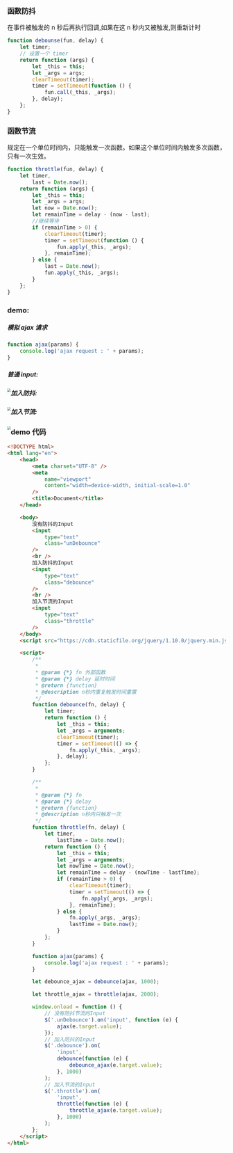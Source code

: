 <!-- @format -->

### 函数防抖

在事件被触发的 n 秒后再执行回调,如果在这 n 秒内又被触发,则重新计时

```js
function debounse(fun, delay) {
	let timer;
	// 设置一个 timer
	return function (args) {
		let _this = this;
		let _args = args;
		clearTimeout(timer);
		timer = setTimeout(function () {
			fun.call(_this, _args);
		}, delay);
	};
}
```

### 函数节流

规定在一个单位时间内，只能触发一次函数。如果这个单位时间内触发多次函数，只有一次生效。

```js
function throttle(fun, delay) {
	let timer,
		last = Date.now();
	return function (args) {
		let _this = this;
		let _args = args;
		let now = Date.now();
		let remainTime = delay - (now - last);
		//继续等待
		if (remainTime > 0) {
			clearTimeout(timer);
			timer = setTimeout(function () {
				fun.apply(_this, _args);
			}, remainTime);
		} else {
			last = Date.now();
			fun.apply(_this, _args);
		}
	};
}
```

### demo:

##### 模拟 ajax 请求

```js
function ajax(params) {
	console.log('ajax request : ' + params);
}
```

##### 普通 input:

<img src="https://raw.githubusercontent.com/tengyuanOasis/image/master/1.gif" style="zoom:50%;float:left" />

##### 加入防抖:

<img src="https://raw.githubusercontent.com/tengyuanOasis/image/master/2.gif" style="zoom:50%;float:left" />

##### 加入节流:

<img src="https://raw.githubusercontent.com/tengyuanOasis/image/master/3.gif" style="zoom:50%;float:left" />

### demo 代码

```html
<!DOCTYPE html>
<html lang="en">
	<head>
		<meta charset="UTF-8" />
		<meta
			name="viewport"
			content="width=device-width, initial-scale=1.0"
		/>
		<title>Document</title>
	</head>

	<body>
		没有防抖的Input
		<input
			type="text"
			class="unDebounce"
		/>
		<br />
		加入防抖的Input
		<input
			type="text"
			class="debounce"
		/>
		<br />
		加入节流的Input
		<input
			type="text"
			class="throttle"
		/>
	</body>
	<script src="https://cdn.staticfile.org/jquery/1.10.0/jquery.min.js"></script>

	<script>
		/**
		 *
		 * @param {*} fn 外部函数
		 * @param {*} delay	延时时间
		 * @return {function}
		 * @description n秒内重复触发时间重置
		 */
		function debounce(fn, delay) {
			let timer;
			return function () {
				let _this = this;
				let _args = arguments;
				clearTimeout(timer);
				timer = setTimeout(() => {
					fn.apply(_this, _args);
				}, delay);
			};
		}

		/**
		 *
		 * @param {*} fn
		 * @param {*} delay
		 * @return {function}
		 * @description n秒内只触发一次
		 */
		function throttle(fn, delay) {
			let timer,
				lastTime = Date.now();
			return function () {
				let _this = this;
				let _args = arguments;
				let nowTime = Date.now();
				let remainTime = delay - (nowTime - lastTime);
				if (remainTime > 0) {
					clearTimeout(timer);
					timer = setTimeout(() => {
						fn.apply(_args, _args);
					}, remainTime);
				} else {
					fn.apply(_args, _args);
					lastTime = Date.now();
				}
			};
		}

		function ajax(params) {
			console.log('ajax request : ' + params);
		}

		let debounce_ajax = debounce(ajax, 1000);

		let throttle_ajax = throttle(ajax, 2000);

		window.onload = function () {
			// 没有防抖节流的Input
			$('.unDebounce').on('input', function (e) {
				ajax(e.target.value);
			});
			// 加入防抖的Input
			$('.debounce').on(
				'input',
				debounce(function (e) {
					debounce_ajax(e.target.value);
				}, 1000)
			);
			// 加入节流的Input
			$('.throttle').on(
				'input',
				throttle(function (e) {
					throttle_ajax(e.target.value);
				}, 1000)
			);
		};
	</script>
</html>
```
